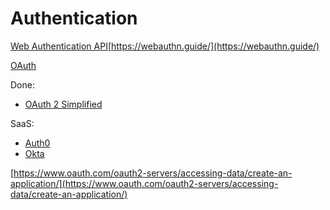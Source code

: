 # Authentication

[Web Authentication API](https://developer.mozilla.org/en-US/docs/Web/API/Web_Authentication_API)[https://webauthn.guide/](https://webauthn.guide/)

[OAuth](https://oauth.net/2/)

Done:

- [OAuth 2 Simplified](https://aaronparecki.com/oauth-2-simplified/)

SaaS:

- [Auth0](https://auth0.com/)
- [Okta](https://www.okta.com/)

[https://www.oauth.com/oauth2-servers/accessing-data/create-an-application/](https://www.oauth.com/oauth2-servers/accessing-data/create-an-application/)
